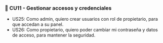 ### 🔸 CU11 - Gestionar accesos y credenciales

- US25: Como admin, quiero crear usuarios con rol de propietario, para que accedan a su panel.
- US26: Como propietario, quiero poder cambiar mi contraseña y datos de acceso, para mantener la seguridad.
